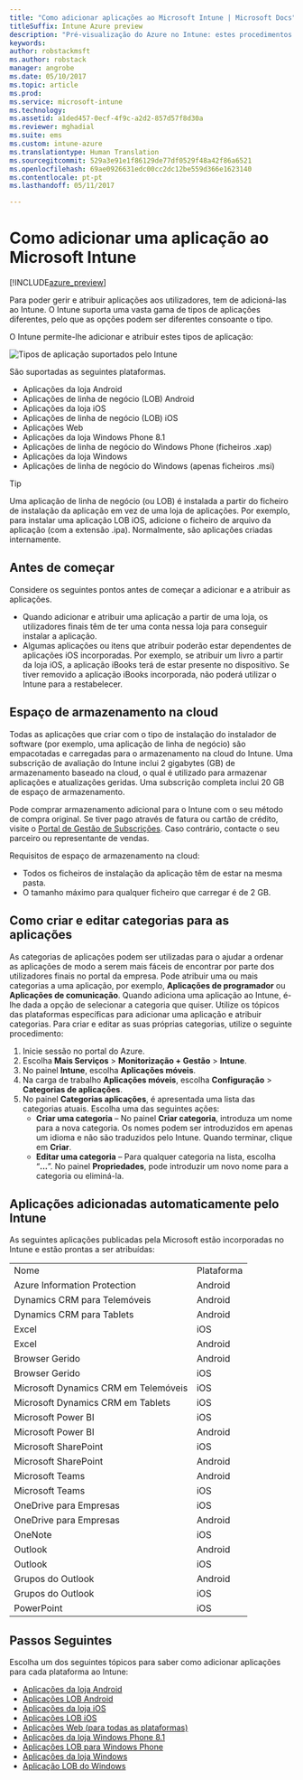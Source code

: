 ```yaml
---
title: "Como adicionar aplicações ao Microsoft Intune | Microsoft Docs"
titleSuffix: Intune Azure preview
description: "Pré-visualização do Azure no Intune: estes procedimentos ajudam-no a preparar as suas aplicações no Intune para serem atribuídas a utilizadores e dispositivos. "
keywords: 
author: robstackmsft
ms.author: robstack
manager: angrobe
ms.date: 05/10/2017
ms.topic: article
ms.prod: 
ms.service: microsoft-intune
ms.technology: 
ms.assetid: a1ded457-0ecf-4f9c-a2d2-857d57f8d30a
ms.reviewer: mghadial
ms.suite: ems
ms.custom: intune-azure
ms.translationtype: Human Translation
ms.sourcegitcommit: 529a3e91e1f86129de77df0529f48a42f86a6521
ms.openlocfilehash: 69ae0926631edc00cc2dc12be559d366e1623140
ms.contentlocale: pt-pt
ms.lasthandoff: 05/11/2017

---
```


# <a name="how-to-add-an-app-to-microsoft-intune"></a>Como adicionar uma aplicação ao Microsoft Intune

[!INCLUDE[azure_preview](../includes/azure_preview.md)]

Para poder gerir e atribuir aplicações aos utilizadores, tem de adicioná-las ao Intune. O Intune suporta uma vasta gama de tipos de aplicações diferentes, pelo que as opções podem ser diferentes consoante o tipo.

O Intune permite-lhe adicionar e atribuir estes tipos de aplicação:

![Tipos de aplicação suportados pelo Intune](./media/app-types.png)

São suportadas as seguintes plataformas.

- Aplicações da loja Android
- Aplicações de linha de negócio (LOB) Android
- Aplicações da loja iOS
- Aplicações de linha de negócio (LOB) iOS
- Aplicações Web
- Aplicações da loja Windows Phone 8.1
- Aplicações de linha de negócio do Windows Phone (ficheiros .xap)
- Aplicações da loja Windows
- Aplicações de linha de negócio do Windows (apenas ficheiros .msi)

>[!TIP]
> Uma aplicação de linha de negócio (ou LOB) é instalada a partir do ficheiro de instalação da aplicação em vez de uma loja de aplicações. Por exemplo, para instalar uma aplicação LOB iOS, adicione o ficheiro de arquivo da aplicação (com a extensão .ipa). Normalmente, são aplicações criadas internamente.

## <a name="before-you-start"></a>Antes de começar

Considere os seguintes pontos antes de começar a adicionar e a atribuir as aplicações.

- Quando adicionar e atribuir uma aplicação a partir de uma loja, os utilizadores finais têm de ter uma conta nessa loja para conseguir instalar a aplicação.
- Algumas aplicações ou itens que atribuir poderão estar dependentes de aplicações iOS incorporadas. Por exemplo, se atribuir um livro a partir da loja iOS, a aplicação iBooks terá de estar presente no dispositivo. Se tiver removido a aplicação iBooks incorporada, não poderá utilizar o Intune para a restabelecer.

## <a name="cloud-storage-space"></a>Espaço de armazenamento na cloud
Todas as aplicações que criar com o tipo de instalação do instalador de software (por exemplo, uma aplicação de linha de negócio) são empacotadas e carregadas para o armazenamento na cloud do Intune. Uma subscrição de avaliação do Intune inclui 2 gigabytes (GB) de armazenamento baseado na cloud, o qual é utilizado para armazenar aplicações e atualizações geridas. Uma subscrição completa inclui 20 GB de espaço de armazenamento.

Pode comprar armazenamento adicional para o Intune com o seu método de compra original.  Se tiver pago através de fatura ou cartão de crédito, visite o [Portal de Gestão de Subscrições](https://portal.office.com/adminportal/home?switchtomodern=true#/subscriptions).  Caso contrário, contacte o seu parceiro ou representante de vendas.

Requisitos de espaço de armazenamento na cloud:

-   Todos os ficheiros de instalação da aplicação têm de estar na mesma pasta.
-   O tamanho máximo para qualquer ficheiro que carregar é de 2 GB.

## <a name="how-to-create-and-edit-categories-for-apps"></a>Como criar e editar categorias para as aplicações

As categorias de aplicações podem ser utilizadas para o ajudar a ordenar as aplicações de modo a serem mais fáceis de encontrar por parte dos utilizadores finais no portal da empresa. Pode atribuir uma ou mais categorias a uma aplicação, por exemplo, **Aplicações de programador** ou **Aplicações de comunicação**.
Quando adiciona uma aplicação ao Intune, é-lhe dada a opção de selecionar a categoria que quiser. Utilize os tópicos das plataformas específicas para adicionar uma aplicação e atribuir categorias. Para criar e editar as suas próprias categorias, utilize o seguinte procedimento:

1. Inicie sessão no portal do Azure.
2. Escolha **Mais Serviços** > **Monitorização + Gestão** > **Intune**.
3. No painel **Intune**, escolha **Aplicações móveis**.
4. Na carga de trabalho **Aplicações móveis**, escolha **Configuração** > **Categorias de aplicações**.
5. No painel **Categorias aplicações**, é apresentada uma lista das categorias atuais. Escolha uma das seguintes ações:
    - **Criar uma categoria** – No painel **Criar categoria**, introduza um nome para a nova categoria. Os nomes podem ser introduzidos em apenas um idioma e não são traduzidos pelo Intune. Quando terminar, clique em **Criar**.
    - **Editar uma categoria** – Para qualquer categoria na lista, escolha “**...**”. No painel **Propriedades**, pode introduzir um novo nome para a categoria ou eliminá-la.


## <a name="apps-added-automatically-by-intune"></a>Aplicações adicionadas automaticamente pelo Intune

As seguintes aplicações publicadas pela Microsoft estão incorporadas no Intune e estão prontas a ser atribuídas:

|||
|-|-|
|Nome|Plataforma|Tipo de aplicação|
|Azure Information Protection|Android|Aplicação da loja Android gerida|
|Dynamics CRM para Telemóveis|Android|Aplicação da loja Android gerida|
|Dynamics CRM para Tablets|Android|Aplicação da loja Android gerida|
|Excel|iOS|Aplicação da loja iOS gerida|
|Excel|Android|Aplicação da loja Android gerida|
|Browser Gerido|Android|Aplicação da loja Android gerida|
|Browser Gerido|iOS|Aplicação da loja iOS gerida|
|Microsoft Dynamics CRM em Telemóveis|iOS|Aplicação da loja iOS gerida|
|Microsoft Dynamics CRM em Tablets|iOS|Aplicação da loja iOS gerida|
|Microsoft Power BI|iOS|Aplicação da loja iOS gerida|
|Microsoft Power BI|Android|Aplicação da loja Android gerida|
|Microsoft SharePoint|iOS|Aplicação da loja iOS gerida|
|Microsoft SharePoint|Android|Aplicação da loja Android gerida|
|Microsoft Teams|Android|Aplicação da loja Android gerida|
|Microsoft Teams|iOS|Aplicação da loja iOS gerida|
|OneDrive para Empresas|iOS|Aplicação da loja iOS gerida|
|OneDrive para Empresas|Android|Aplicação da loja Android gerida|
|OneNote|iOS|Aplicação da loja iOS gerida|
|Outlook|Android|Aplicação da loja Android gerida|
|Outlook|iOS|Aplicação da loja iOS gerida|
|Grupos do Outlook|Android|Aplicação da loja Android gerida|
|Grupos do Outlook|iOS|Aplicação da loja iOS gerida|
|PowerPoint|iOS|Aplicação da loja iOS gerida|

## <a name="next-steps"></a>Passos Seguintes

Escolha um dos seguintes tópicos para saber como adicionar aplicações para cada plataforma ao Intune:

- [Aplicações da loja Android](android-store-app.md)
- [Aplicações LOB Android](android-lob-app.md)
- [Aplicações da loja iOS](ios-store-app.md)
- [Aplicações LOB iOS](ios-lob-app.md)
- [Aplicações Web (para todas as plataformas)](web-app.md)
- [Aplicações da loja Windows Phone 8.1](windows-phone-8-1-store-app.md)
- [Aplicações LOB para Windows Phone](windows-phone-line-of-business-app.md)
- [Aplicações da loja Windows](windows-store-app.md)
- [Aplicação LOB do Windows](windows-line-of-business-app.md)


